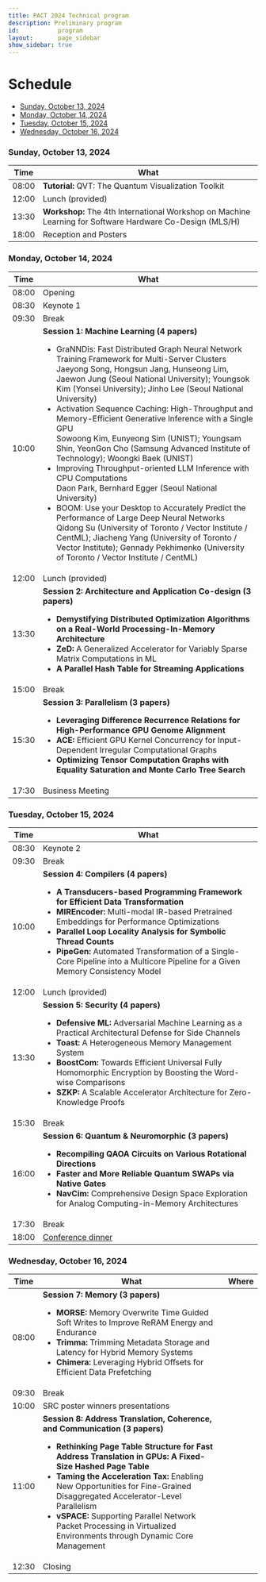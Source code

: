 ```yaml
---
title: PACT 2024 Technical program
description: Preliminary program
id:           program
layout:       page_sidebar
show_sidebar: true
---
```


# Schedule

* [Sunday, October 13, 2024](#sunday-october-13-2024)
* [Monday, October 14, 2024](#monday-october-14-2024)
* [Tuesday, October 15, 2024](#tuesday-october-15-2024)
* [Wednesday, October 16, 2024](#wednesday-october-16-2024)

### Sunday, October 13, 2024

<table class="table table-striped">
	<thead>
		<th>Time</th>
		<th>What</th>
	</thead>
	<tr>
		<td>08:00</td>
		<td><b>Tutorial:</b> QVT: The Quantum Visualization Toolkit</td>
	</tr>
	<tr>
		<td>12:00</td>
		<td>Lunch (provided)</td>
	</tr>
	<tr>
		<td>13:30</td>
		<td><b>Workshop:</b> The 4th International Workshop on Machine Learning for Software Hardware Co-Design (MLS/H)</td>
	</tr>
	<tr>
		<td>18:00</td>
		<td>Reception and Posters</td>
	</tr>
</table>

### Monday, October 14, 2024

<table class="table table-striped">
	<thead>
		<th>Time</th>
		<th>What</th>
	</thead>
	<tr>
		<td>08:00</td>
		<td>Opening</td>
	</tr>
	<tr>
		<td>08:30</td>
		<td>Keynote 1</td>
	</tr>
	<tr>
		<td>09:30</td>
		<td>Break</td>
	</tr>
	<tr>
		<td>10:00</td>
		<td>
			<b>Session 1: Machine Learning (4 papers)</b>
			<ul>
				<li>GraNNDis: Fast Distributed Graph Neural Network Training Framework for Multi-Server Clusters<br> 
Jaeyong Song, Hongsun Jang, Hunseong Lim, Jaewon Jung (Seoul National University); Youngsok Kim (Yonsei University); Jinho Lee (Seoul National University)
</li>
				<li>Activation Sequence Caching: High-Throughput and Memory-Efficient Generative Inference with a Single GPU<br>
Sowoong Kim, Eunyeong Sim (UNIST); Youngsam Shin, YeonGon Cho (Samsung Advanced Institute of Technology); Woongki Baek (UNIST)
</li>
				<li>Improving Throughput-oriented LLM Inference with CPU Computations<br> 
Daon Park, Bernhard Egger (Seoul National University)
</li>
				<li>BOOM: Use your Desktop to Accurately Predict the Performance of Large Deep Neural Networks<br> 
Qidong Su (University of Toronto / Vector Institute / CentML); Jiacheng Yang (University of Toronto / Vector Institute); Gennady Pekhimenko (University of Toronto / Vector Institute / CentML)
</li>
			</ul>
		</td>
	</tr>
	<tr>
		<td>12:00</td>
		<td>Lunch (provided)</td>
	</tr>
	<tr>
		<td>13:30</td>
		<td>
			<b>Session 2: Architecture and Application Co-design (3 papers)</b>
			<ul>
				<li><b>Demystifying Distributed Optimization Algorithms on a Real-World Processing-In-Memory Architecture</b></li>
				<li><b>ZeD:</b> A Generalized Accelerator for Variably Sparse Matrix Computations in ML</li>
				<li><b>A Parallel Hash Table for Streaming Applications</b></li>
			</ul>
		</td>
	</tr>
	<tr>
		<td>15:00</td>
		<td>Break</td>
	</tr>
	<tr>
		<td>15:30</td>
		<td>
			<b>Session 3: Parallelism (3 papers)</b>
			<ul>
				<li><b>Leveraging Difference Recurrence Relations for High-Performance GPU Genome Alignment</b></li>
				<li><b>ACE:</b> Efficient GPU Kernel Concurrency for Input-Dependent Irregular Computational Graphs</li>
				<li><b>Optimizing Tensor Computation Graphs with Equality Saturation and Monte Carlo Tree Search</b></li>
			</ul>
		</td>
	</tr>
	<tr>
		<td>17:30</td>
		<td>Business Meeting</td>
	</tr>
</table>

### Tuesday, October 15, 2024

<table class="table table-striped">
	<thead>
		<th>Time</th>
		<th>What</th>
	</thead>
	<tr>
		<td>08:30</td>
		<td>Keynote 2</td>
	</tr>
	<tr>
		<td>09:30</td>
		<td>Break</td>
	</tr>
	<tr>
		<td>10:00</td>
		<td>
			<b>Session 4: Compilers (4 papers)</b>
			<ul>
				<li><b>A Transducers-based Programming Framework for Efficient Data Transformation</b></li>
				<li><b>MIREncoder:</b> Multi-modal IR-based Pretrained Embeddings for Performance Optimizations</li>
				<li><b>Parallel Loop Locality Analysis for Symbolic Thread Counts</b></li>
				<li><b>PipeGen:</b> Automated Transformation of a Single-Core Pipeline into a Multicore Pipeline for a Given Memory Consistency Model</li>
			</ul>
		</td>
	</tr>
	<tr>
		<td>12:00</td>
		<td>Lunch (provided)</td>
	</tr>
	<tr>
		<td>13:30</td>
		<td>
			<b>Session 5: Security (4 papers)</b>
			<ul>
				<li><b>Defensive ML:</b> Adversarial Machine Learning as a Practical Architectural Defense for Side Channels</li>
				<li><b>Toast:</b> A Heterogeneous Memory Management System</li>
				<li><b>BoostCom:</b> Towards Efficient Universal Fully Homomorphic Encryption by Boosting the Word-wise Comparisons</li>
				<li><b>SZKP:</b> A Scalable Accelerator Architecture for Zero-Knowledge Proofs</li>
			</ul>
		</td>
	</tr>
	<tr>
		<td>15:30</td>
		<td>Break</td>
	</tr>
	<tr>
		<td>16:00</td>
		<td>
			<b>Session 6: Quantum & Neuromorphic (3 papers)</b>
			<ul>
				<li><b>Recompiling QAOA Circuits on Various Rotational Directions</b></li>
				<li><b>Faster and More Reliable Quantum SWAPs via Native Gates</b></li>
				<li><b>NavCim:</b> Comprehensive Design Space Exploration for Analog Computing-in-Memory Architectures</li>
			</ul>
		</td>
	</tr>
	<tr>
		<td>17:30</td>
		<td>Break</td>
	</tr>
	<tr>
		<td>18:00</td>
		<td><a href="/attend/#conference-dinner">Conference dinner</a></td>
	</tr>
</table>

### Wednesday, October 16, 2024

<table class="table table-striped">
	<thead>
		<th>Time</th>
		<th>What</th>
		<th>Where</th>
	</thead>
	<tr>
		<td>08:00</td>
		<td>
			<b>Session 7: Memory (3 papers)</b>
			<ul>
				<li><b>MORSE:</b> Memory Overwrite Time Guided Soft Writes to Improve ReRAM Energy and Endurance</li>
				<li><b>Trimma:</b> Trimming Metadata Storage and Latency for Hybrid Memory Systems</li>
				<li><b>Chimera:</b> Leveraging Hybrid Offsets for Efficient Data Prefetching</li>
			</ul>
		</td>
	</tr>
	<tr>
		<td>09:30</td>
		<td>Break</td>
	</tr>
	<tr>
		<td>10:00</td>
		<td>SRC poster winners presentations</td>
	</tr>
	<tr>
		<td>11:00</td>
		<td>
			<b>Session 8: Address Translation, Coherence, and Communication (3 papers)</b>
			<ul>
				<li><b>Rethinking Page Table Structure for Fast Address Translation in GPUs: A Fixed-Size Hashed Page Table</b></li>
				<li><b>Taming the Acceleration Tax:</b> Enabling New Opportunities for Fine-Grained Disaggregated Accelerator-Level Parallelism</li>
				<li><b>vSPACE:</b> Supporting Parallel Network Packet Processing in Virtualized Environments through Dynamic Core Management</li>
			</ul>
		</td>
	</tr>
	<tr>
		<td>12:30</td>
		<td>Closing</td>
	</tr>
</table>


